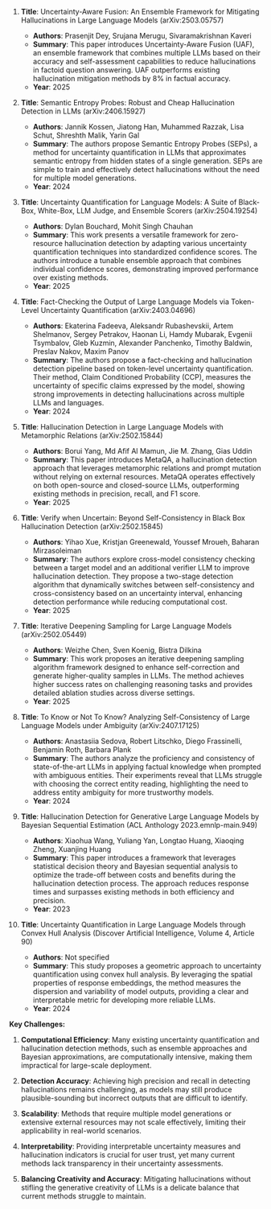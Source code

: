 1. **Title**: Uncertainty-Aware Fusion: An Ensemble Framework for Mitigating Hallucinations in Large Language Models (arXiv:2503.05757)
   - **Authors**: Prasenjit Dey, Srujana Merugu, Sivaramakrishnan Kaveri
   - **Summary**: This paper introduces Uncertainty-Aware Fusion (UAF), an ensemble framework that combines multiple LLMs based on their accuracy and self-assessment capabilities to reduce hallucinations in factoid question answering. UAF outperforms existing hallucination mitigation methods by 8% in factual accuracy.
   - **Year**: 2025

2. **Title**: Semantic Entropy Probes: Robust and Cheap Hallucination Detection in LLMs (arXiv:2406.15927)
   - **Authors**: Jannik Kossen, Jiatong Han, Muhammed Razzak, Lisa Schut, Shreshth Malik, Yarin Gal
   - **Summary**: The authors propose Semantic Entropy Probes (SEPs), a method for uncertainty quantification in LLMs that approximates semantic entropy from hidden states of a single generation. SEPs are simple to train and effectively detect hallucinations without the need for multiple model generations.
   - **Year**: 2024

3. **Title**: Uncertainty Quantification for Language Models: A Suite of Black-Box, White-Box, LLM Judge, and Ensemble Scorers (arXiv:2504.19254)
   - **Authors**: Dylan Bouchard, Mohit Singh Chauhan
   - **Summary**: This work presents a versatile framework for zero-resource hallucination detection by adapting various uncertainty quantification techniques into standardized confidence scores. The authors introduce a tunable ensemble approach that combines individual confidence scores, demonstrating improved performance over existing methods.
   - **Year**: 2025

4. **Title**: Fact-Checking the Output of Large Language Models via Token-Level Uncertainty Quantification (arXiv:2403.04696)
   - **Authors**: Ekaterina Fadeeva, Aleksandr Rubashevskii, Artem Shelmanov, Sergey Petrakov, Haonan Li, Hamdy Mubarak, Evgenii Tsymbalov, Gleb Kuzmin, Alexander Panchenko, Timothy Baldwin, Preslav Nakov, Maxim Panov
   - **Summary**: The authors propose a fact-checking and hallucination detection pipeline based on token-level uncertainty quantification. Their method, Claim Conditioned Probability (CCP), measures the uncertainty of specific claims expressed by the model, showing strong improvements in detecting hallucinations across multiple LLMs and languages.
   - **Year**: 2024

5. **Title**: Hallucination Detection in Large Language Models with Metamorphic Relations (arXiv:2502.15844)
   - **Authors**: Borui Yang, Md Afif Al Mamun, Jie M. Zhang, Gias Uddin
   - **Summary**: This paper introduces MetaQA, a hallucination detection approach that leverages metamorphic relations and prompt mutation without relying on external resources. MetaQA operates effectively on both open-source and closed-source LLMs, outperforming existing methods in precision, recall, and F1 score.
   - **Year**: 2025

6. **Title**: Verify when Uncertain: Beyond Self-Consistency in Black Box Hallucination Detection (arXiv:2502.15845)
   - **Authors**: Yihao Xue, Kristjan Greenewald, Youssef Mroueh, Baharan Mirzasoleiman
   - **Summary**: The authors explore cross-model consistency checking between a target model and an additional verifier LLM to improve hallucination detection. They propose a two-stage detection algorithm that dynamically switches between self-consistency and cross-consistency based on an uncertainty interval, enhancing detection performance while reducing computational cost.
   - **Year**: 2025

7. **Title**: Iterative Deepening Sampling for Large Language Models (arXiv:2502.05449)
   - **Authors**: Weizhe Chen, Sven Koenig, Bistra Dilkina
   - **Summary**: This work proposes an iterative deepening sampling algorithm framework designed to enhance self-correction and generate higher-quality samples in LLMs. The method achieves higher success rates on challenging reasoning tasks and provides detailed ablation studies across diverse settings.
   - **Year**: 2025

8. **Title**: To Know or Not To Know? Analyzing Self-Consistency of Large Language Models under Ambiguity (arXiv:2407.17125)
   - **Authors**: Anastasiia Sedova, Robert Litschko, Diego Frassinelli, Benjamin Roth, Barbara Plank
   - **Summary**: The authors analyze the proficiency and consistency of state-of-the-art LLMs in applying factual knowledge when prompted with ambiguous entities. Their experiments reveal that LLMs struggle with choosing the correct entity reading, highlighting the need to address entity ambiguity for more trustworthy models.
   - **Year**: 2024

9. **Title**: Hallucination Detection for Generative Large Language Models by Bayesian Sequential Estimation (ACL Anthology 2023.emnlp-main.949)
   - **Authors**: Xiaohua Wang, Yuliang Yan, Longtao Huang, Xiaoqing Zheng, Xuanjing Huang
   - **Summary**: This paper introduces a framework that leverages statistical decision theory and Bayesian sequential analysis to optimize the trade-off between costs and benefits during the hallucination detection process. The approach reduces response times and surpasses existing methods in both efficiency and precision.
   - **Year**: 2023

10. **Title**: Uncertainty Quantification in Large Language Models through Convex Hull Analysis (Discover Artificial Intelligence, Volume 4, Article 90)
    - **Authors**: Not specified
    - **Summary**: This study proposes a geometric approach to uncertainty quantification using convex hull analysis. By leveraging the spatial properties of response embeddings, the method measures the dispersion and variability of model outputs, providing a clear and interpretable metric for developing more reliable LLMs.
    - **Year**: 2024

**Key Challenges:**

1. **Computational Efficiency**: Many existing uncertainty quantification and hallucination detection methods, such as ensemble approaches and Bayesian approximations, are computationally intensive, making them impractical for large-scale deployment.

2. **Detection Accuracy**: Achieving high precision and recall in detecting hallucinations remains challenging, as models may still produce plausible-sounding but incorrect outputs that are difficult to identify.

3. **Scalability**: Methods that require multiple model generations or extensive external resources may not scale effectively, limiting their applicability in real-world scenarios.

4. **Interpretability**: Providing interpretable uncertainty measures and hallucination indicators is crucial for user trust, yet many current methods lack transparency in their uncertainty assessments.

5. **Balancing Creativity and Accuracy**: Mitigating hallucinations without stifling the generative creativity of LLMs is a delicate balance that current methods struggle to maintain. 